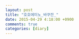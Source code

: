 ```yaml
---
layout: post
title: "호호에미노_바쿠잔_"
date: 2015-04-29 4:18:00 +0900
comments: true 
categories: [diary] 
---
```

 
 

 
 
